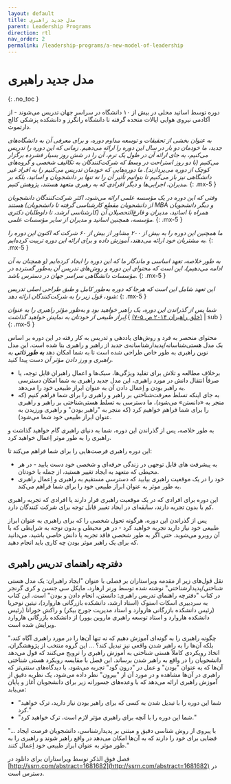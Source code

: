 ```yaml
---
layout: default
title: مدل جدید راهبری
parent: Leadership Programs
direction: rtl
nav_order: 2
permalink: /leadership-programs/a-new-model-of-leadership
---
```


# مدل جدید راهبری
{: .no_toc }

دوره توسط اساتید محلی در بیش از ۱۰ دانشگاه در سراسر جهان تدریس می‌شوند - از آکادمی نیروی هوایی ایالات متحده گرفته تا دانشگاه راتگرز و دانشکده پزشکی کالج دارتموث.

_به عنوان بخشی از تحقیقات و توسعه مداوم دوره، و برای معرفی آن به دانشگاه‌های جدید، ما خودمان دو بار در سال این دوره را ارائه می‌دهیم. زمانی که این دوره را تدریس می‌کنیم، به جای ارائه آن در طول یک ترم، آن را در شش روز بسیار فشرده برگزار می‌کنیم (با دو روز استراحت در وسط که شرکت‌کنندگان به تکالیف شخصی و گروه‌های کوچک از دوره می‌پردازند). ما دوره‌هایی که خودمان تدریس می‌کنیم را به افراد غیر دانشگاهی نیز باز می‌کنیم تا بتوانیم تأثیر آن را نه تنها بر دانشجویان و اساتید، بلکه بر مدیران، اجرایی‌ها و دیگر افرادی که به رهبری متعهد هستند، پژوهش کنیم._
{: .mx-5 }

_وقتی که این دوره در یک مؤسسه علمی ارائه می‌شود، اکثر شرکت‌کنندگان دانشجویان هستند (از دانشجویان مقطع کارشناسی گرفته تا دانشجویان MBA و دیگر دانشجویان کارشناسی ارشد، تا داوطلبان دکتری) همراه با اساتید، مدیران و فارغ‌التحصیلان آن مؤسسه، همچنین اساتید و مدیران از سایر مؤسسات علمی._
{: .mx-5 }

_ما همچنین این دوره را به بیش از ۲۰۰ مشاور از بیش از ۶۰ شرکت که اکنون این دوره را به مشتریان خود ارائه می‌دهند، آموزش داده و برای ارائه این دوره تربیت کرده‌ایم._
{: .mx-5 }

_به طور خلاصه، تعهد اساسی و ماندگار ما که این دوره را ایجاد کرده‌ایم (و همچنان به آن ادامه می‌دهیم)، این است که محتوای این دوره و روش‌های تدریس آن به‌طور گسترده در مؤسسات دانشگاهی سراسر جهان در دسترس باشد._
{: .mx-5 }

_این تعهد شامل این است که هرجا که دوره به‌طور کامل و طبق طراحی اصلی تدریس شود، قول زیر را به شرکت‌کنندگان ارائه دهد:_
{: .mx-5 }

_شما پس از گذراندن این دوره، یک راهبر خواهید بود و به‌طور مؤثر راهبری را به عنوان اِبراز طبیعی از خودتان به نمایش خواهید گذاشت._{ [(خلق راهبران ۲۰۱۴ ص ۵-۷)](https://papers.ssrn.com/sol3/papers.cfm?abstract_id=2434250) | sub }
{: .mx-5 }

محتوای منحصر به فرد و روش‌های یاددهی و تدریس به کار رفته در این دوره بر اساس یک مدل هستی‌شناسانه/پدیدارشناسانه‌ی جدید از راهبر و راهبری بنا شده است. این مدل نوین راهبری به طور خاص طراحی شده است تا به شما امکان دهد ***به طور ذاتی** به راهبری و ورز دادن مؤثر آن* دست پیدا کنید.

- برخلاف مطالعه و تلاش برای تقلید ویژگی‌ها، سبک‌ها و اعمال راهبران قابل توجه، یا صرفاً انتقال دانش در مورد راهبری، این مدل جدید راهبری به شما امکان دسترسی به راهبر بودن و اِعمال دادن آن به عنوان ابراز طبیعی خود را می‌دهد.
- به جای اینکه تسلط معرفت‌شناختی بر راهبر و راهبری را برای شما فراهم کنیم (که منجر به «دانستن» می‌شود)، ما دسترسی به تسلط هستی‌شناختی بر راهبر و راهبری را برای شما فراهم خواهیم کرد (که منجر به "راهبر بودن" و راهبری ورزیدن به عنوان ابراز طبیعی خود شما می‌شود).

به طور خلاصه، پس از گذراندن این دوره، شما به دنیای راهبری گام خواهید گذاشت و راهبری را به طور موثر اِعمال خواهید کرد.

این دوره راهبری فرصت‌هایی را برای شما فراهم می‌کند تا:
- به پیشرفت های قابل توجهی در زندگی حرفه‌ای و شخصی خود دست یابید - در هر محیطی که متعهد به ایجاد تغییر هستید، از جمله با خودتان.
- خود را در یک موقعیت راهبری بیابید که دسترسی مستقیم به راهبری و اِعمال راهبری به طور موثر به عنوان ابراز طبیعی خود را برای شما فراهم می‌کند.

این دوره برای افرادی که در یک موقعیت راهبری قرار دارند یا افرادی که تجربه راهبری کم یا بدون تجربه دارند، سابقه‌ای در ایجاد تغییر قابل توجه برای شرکت کنندگان دارد.

پس از گذراندن این دوره، هرگونه تحول شخصی را که برای راهبری به عنوان ابراز طبیعی خود نیاز دارید تجربه خواهید کرد - در هر محیطی و بدون توجه به شرایطی که با آن روبرو می‌شوید. حتی اگر به طور شخصی فاقد تجربه یا دانش خاصی باشید، می‌دانید که برای یک راهبر موثر بودن چه کاری باید انجام دهید.

##  دفترچه راهنمای تدریس راهبری
نقل قول‌های زیر از مقدمه ویراستاران بر فصلی با عنوان "ایجاد راهبران: یک مدل هستی شناختی/پدیدارشناختی" نوشته شده توسط ورنر ارهارد، مایکل سی جنسن و کری گرنجر در کتاب "دفترچه راهنمای تدریس راهبری: دانستن، انجام دادن و بودن" است. این کتاب به سردبیری اسکات اسنوک (استاد ارشد، دانشکده بازرگانی هاروارد)، نیتین نوحریا (رئیس دانشکده بازرگانی هاروارد و استاد مدیریت جورج بیکر) و راکش خورانا (رئیس دانشکده هاروارد و استاد توسعه راهبری ماروین بوور) از دانشکده بازرگانی هاروارد ویرایش شده است.

"چگونه راهبری را به گونه‌ای آموزش دهیم که نه تنها آن‌ها را در مورد راهبری آگاه کند، بلکه آن‌ها را به راهبر شدن واقعی نیز تبدیل کند؟ ... این گروه منتخب از پژوهشگران، اتخاذ رویکردی کاملاً هستی شناختی به آموزش راهبری را ترویج می‌کنند که قول می‌دهد دانشجویان را در واقع به راهبر شدن برساند. این فصل با مقایسه رویکرد هستی شناختی آن‌ها که به عنوان "بودن" و عمل در "درون گود" تجربه می‌شود، با دیدگاه‌های سنتی‌تر که راهبری در آن‌ها مشاهده و در مورد آن از "بیرون" نظر داده می‌شود، یک نظریه دقیق از آموزش راهبری ارائه می‌دهد که با وعده‌های جسورانه زیر برای دانشجویان آغاز و پایان می‌یابد:

- "شما این دوره را با تبدیل شدن به کسی که برای راهبر بودن نیاز دارید، ترک خواهید کرد."
- "شما این دوره را با آنچه برای راهبری مؤثر لازم است، ترک خواهید کرد."

"... با پیروی از روش شناسی دقیق و مبتنی بر پدیدارشناسی، دانشجویان فرصت ایجاد فضایی برای خود را دارند که به آن‌ها امکان می‌دهد در واقع راهبر شوند و راهبری را به طور موثر به عنوان ابراز طبیعی خود اِعمال کنند."

فصل فوق الذکر توسط ویراستاران برای دانلود در [http://ssrn.com/abstract=1681682](http://ssrn.com/abstract=1681682) در دسترس است.
